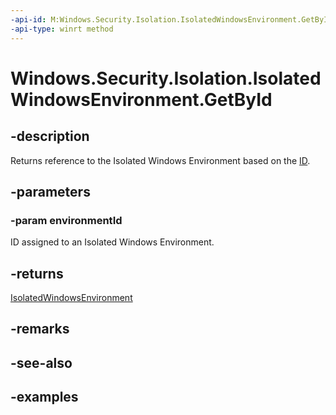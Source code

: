 ```yaml
---
-api-id: M:Windows.Security.Isolation.IsolatedWindowsEnvironment.GetById(System.String)
-api-type: winrt method
---
```


<!-- Method syntax.
public IsolatedWindowsEnvironment IsolatedWindowsEnvironment.GetById(String environmentId)
-->

# Windows.Security.Isolation.IsolatedWindowsEnvironment.GetById

## -description
Returns reference to the Isolated Windows Environment based on the [ID](isolatedwindowsenvironment_id.md).

## -parameters
### -param environmentId
ID assigned to an Isolated Windows Environment.

## -returns
[IsolatedWindowsEnvironment](isolatedwindowsenvironment.md)
## -remarks

## -see-also

## -examples

